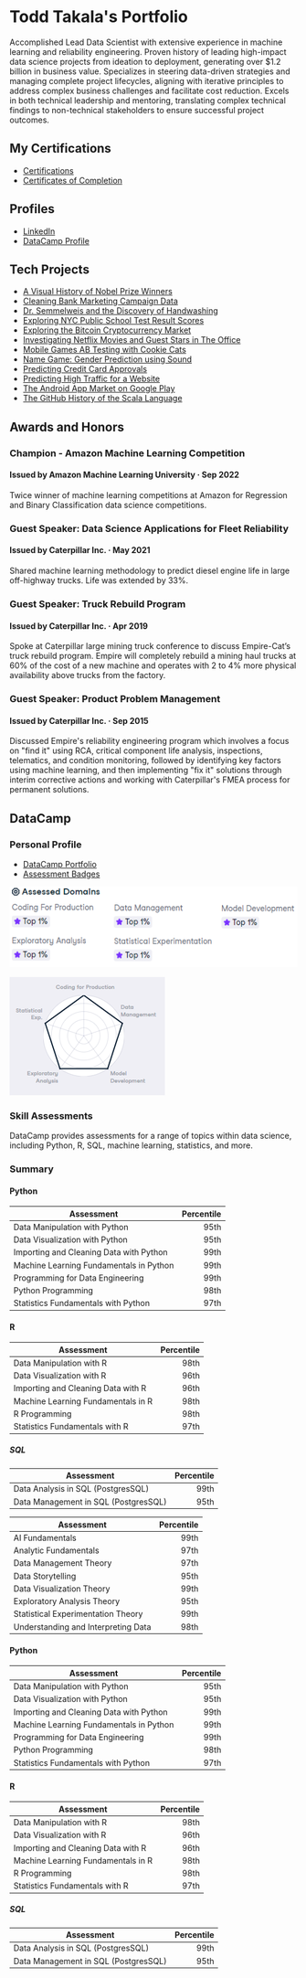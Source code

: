 # Todd Takala's Portfolio

Accomplished Lead Data Scientist with extensive experience in machine learning and reliability engineering. Proven history of leading high-impact data science projects from ideation to deployment, generating over $1.2 billion in business value. Specializes in steering data-driven strategies and managing complete project lifecycles, aligning with iterative principles to address complex business challenges and facilitate cost reduction. Excels in both technical leadership and mentoring, translating complex technical findings to non-technical stakeholders to ensure successful project outcomes.

## My Certifications

* [Certifications](https://github.com/toddtakala/portfolio/tree/main/certifications) 
* [Certificates of Completion](https://github.com/toddtakala/portfolio/tree/main/certs) 

## Profiles

* [LinkedIn](https://www.linkedin.com/in/toddtakala)
* [DataCamp Profile](https://www.datacamp.com/portfolio/takala)


## Tech Projects

* [A Visual History of Nobel Prize Winners](https://app.datacamp.com/workspace/w/ef91c9a9-4d2a-4b2e-864e-80e664591006)
* [Cleaning Bank Marketing Campaign Data](https://app.datacamp.com/workspace/w/ad74b952-aebc-41e0-a56d-b4ea1ea411fe/)
* [Dr. Semmelweis and the Discovery of Handwashing](https://app.datacamp.com/workspace/w/b946c928-c8f0-460b-9928-e752829ea351)
* [Exploring NYC Public School Test Result Scores](https://app.datacamp.com/workspace/w/909d8bd1-53d3-4111-ac6b-d034df3488e7/)
* [Exploring the Bitcoin Cryptocurrency Market](https://app.datacamp.com/workspace/w/cce07406-8f83-4ccb-a49c-5f014580b6a8)
* [Investigating Netflix Movies and Guest Stars in The Office](https://app.datacamp.com/workspace/w/74364665-47ec-4448-a1d6-ece7d0d906aa)
* [Mobile Games AB Testing with Cookie Cats](resources/projects/Mobile_Games_AB_Testing_with_Cookie_Cats/notebook.ipynb)
* [Name Game: Gender Prediction using Sound](https://app.datacamp.com/workspace/w/c7de08d4-6848-4b01-97fc-1161fcb1a29b/)
* [Predicting Credit Card Approvals](https://app.datacamp.com/workspace/w/3cdac102-7205-4f80-bca6-914d31f21f23)
* [Predicting High Traffic for a Website](https://app.datacamp.com/workspace/w/ccde9b8c-ca12-433f-9e77-773cbc879ad2)
* [The Android App Market on Google Play](https://app.datacamp.com/workspace/w/1124fc03-254b-4953-9a0f-edb01baeaa10)
* [The GitHub History of the Scala Language](https://app.datacamp.com/workspace/w/1e012d05-2a5d-4e43-b098-d8980289d9a5)


## Awards and Honors

### Champion - Amazon Machine Learning Competition
#### Issued by Amazon Machine Learning University · Sep 2022

Twice winner of machine learning competitions at Amazon for Regression and Binary Classification data science competitions.

### Guest Speaker: Data Science Applications for Fleet Reliability
#### Issued by Caterpillar Inc. · May 2021

Shared machine learning methodology to predict diesel engine life in large off-highway trucks. Life was extended by 33%.

### Guest Speaker: Truck Rebuild Program
#### Issued by Caterpillar Inc. · Apr 2019

Spoke at Caterpillar large mining truck conference to discuss Empire-Cat’s truck rebuild program. Empire will completely rebuild a mining haul trucks at 60% of the cost of a new machine and operates with 2 to 4% more physical availability above trucks from the factory.

### Guest Speaker: Product Problem Management
#### Issued by Caterpillar Inc. · Sep 2015

Discussed Empire's reliability engineering program which involves a focus on "find it" using RCA, critical component life analysis, inspections, telematics, and condition monitoring, followed by identifying key factors using machine learning, and then implementing "fix it" solutions through interim corrective actions and working with Caterpillar's FMEA process for permanent solutions.

## DataCamp

### Personal Profile

* [DataCamp Portfolio](https://www.datacamp.com/portfolio/takala)
* [Assessment Badges](assessment-badges.md)

![](resources/datacamp/assessed-domains.png)

![](resources/datacamp/profile.png)

### Skill Assessments

DataCamp provides assessments for a range of topics within data science, including Python, R, SQL, machine learning, statistics, and more.

### Summary

#### Python

| Assessment                                | Percentile    |
| ---                                       | ---:          |
| Data Manipulation with Python             | 95th          |
| Data Visualization with Python            | 95th          |
| Importing and Cleaning Data with Python   | 99th          |
| Machine Learning Fundamentals in Python   | 99th          |
| Programming for Data Engineering          | 99th          |
| Python Programming			            | 98th          |
| Statistics Fundamentals with Python       | 97th          |

#### R

| Assessment                                | Percentile    |
| ---                                       | ---:          |
| Data Manipulation with R                  | 98th          |
| Data Visualization with R                 | 96th          |
| Importing and Cleaning Data with R        | 96th          |
| Machine Learning Fundamentals in R        | 98th          |
| R Programming                             | 98th          |
| Statistics Fundamentals with R            | 97th          |


##### SQL

| Assessment                                | Percentile    |
| ---                                       | ---:          |
| Data Analysis in SQL (PostgresSQL)        | 99th          |
| Data Management in SQL (PostgresSQL)      | 95th          |

| Assessment                                | Percentile    |
| ---                                       | ---:          |
| AI Fundamentals                           | 99th          |
| Analytic Fundamentals                     | 97th          |
| Data Management Theory                    | 97th          |
| Data Storytelling                         | 95th          |
| Data Visualization Theory                 | 99th          |
| Exploratory Analysis Theory               | 95th          |
| Statistical Experimentation Theory        | 99th          |
| Understanding and Interpreting Data       | 98th          |

#### Python

| Assessment                                | Percentile    |
| ---                                       | ---:          |
| Data Manipulation with Python             | 95th          |
| Data Visualization with Python            | 95th          |
| Importing and Cleaning Data with Python   | 99th          |
| Machine Learning Fundamentals in Python   | 99th          |
| Programming for Data Engineering          | 99th          |
| Python Programming			            | 98th          |
| Statistics Fundamentals with Python       | 97th          |

#### R

| Assessment                                | Percentile    |
| ---                                       | ---:          |
| Data Manipulation with R                  | 98th          |
| Data Visualization with R                 | 96th          |
| Importing and Cleaning Data with R        | 96th          |
| Machine Learning Fundamentals in R        | 98th          |
| R Programming                             | 98th          |
| Statistics Fundamentals with R            | 97th          |


##### SQL

| Assessment                                | Percentile    |
| ---                                       | ---:          |
| Data Analysis in SQL (PostgresSQL)        | 99th          |
| Data Management in SQL (PostgresSQL)      | 95th          |
